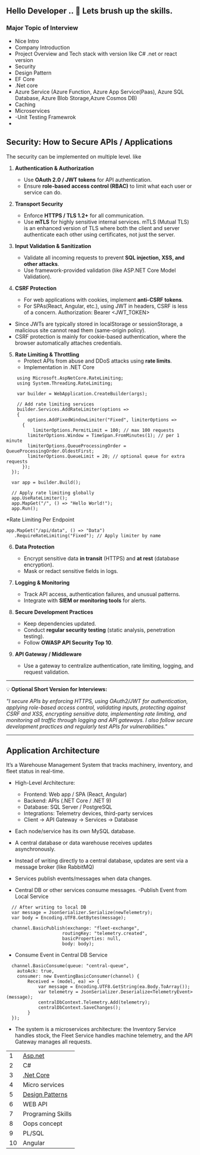 ## Hello Developer .. 👋 Lets brush up the skills.

### Major Topic of Interview 
- Nice Intro
- Company Introduction
- Project Overview and Tech stack with version like C# .net or react version
- Security
- Design Pattern
- EF Core
- .Net core
- Azure Service (Azure Function, Azure App Service(Paas), Azure SQL Database, Azure Blob Storage,Azure Cosmos DB)
- Caching
- Microservices
- -Unit Testing Framewrok
- 

## Security: **How to Secure APIs / Applications**

The security can be implemented on multiple level. like 

1. **Authentication & Authorization**

   * Use **OAuth 2.0 / JWT tokens** for API authentication.
   * Ensure **role-based access control (RBAC)** to limit what each user or service can do.

2. **Transport Security**

   * Enforce **HTTPS / TLS 1.2+** for all communication.
   * Use **mTLS** for highly sensitive internal services. mTLS (Mutual TLS) is an enhanced version of TLS where both the client and server authenticate each other using certificates, not just the server.

3. **Input Validation & Sanitization**

   * Validate all incoming requests to prevent **SQL injection, XSS, and other attacks**.
   * Use framework-provided validation (like ASP.NET Core Model Validation).

4. **CSRF Protection**

   * For web applications with cookies, implement **anti-CSRF tokens**.
   * For SPAs(React, Angular, etc.), using JWT in headers, CSRF is less of a concern.
      Authorization: Bearer <JWT_TOKEN>
  - Since JWTs are typically stored in localStorage or sessionStorage, a malicious site cannot read them (same-origin policy).
  - CSRF protection is mainly for cookie-based authentication, where the browser automatically attaches credentials.
5. **Rate Limiting & Throttling**
   * Protect APIs from abuse and DDoS attacks using **rate limits**.
   * Implementation in .NET Core
```
    using Microsoft.AspNetCore.RateLimiting;
    using System.Threading.RateLimiting;

    var builder = WebApplication.CreateBuilder(args);

    // Add rate limiting services
    builder.Services.AddRateLimiter(options =>
    {
        options.AddFixedWindowLimiter("Fixed", limiterOptions =>
      {
          limiterOptions.PermitLimit = 100; // max 100 requests
        limiterOptions.Window = TimeSpan.FromMinutes(1); // per 1 minute
        limiterOptions.QueueProcessingOrder = QueueProcessingOrder.OldestFirst;
        limiterOptions.QueueLimit = 20; // optional queue for extra requests
      });
  });

  var app = builder.Build();

  // Apply rate limiting globally
  app.UseRateLimiter();
  app.MapGet("/", () => "Hello World!");
  app.Run();
```
     
*Rate Limiting Per Endpoint
```
app.MapGet("/api/data", () => "Data")
   .RequireRateLimiting("Fixed"); // Apply limiter by name

```
6. **Data Protection**

   * Encrypt sensitive data **in transit** (HTTPS) and **at rest** (database encryption).
   * Mask or redact sensitive fields in logs.

7. **Logging & Monitoring**

   * Track API access, authentication failures, and unusual patterns.
   * Integrate with **SIEM or monitoring tools** for alerts.

8. **Secure Development Practices**

   * Keep dependencies updated.
   * Conduct **regular security testing** (static analysis, penetration testing).
   * Follow **OWASP API Security Top 10**.

9. **API Gateway / Middleware**
   * Use a gateway to centralize authentication, rate limiting, logging, and request validation.

---
💡 **Optional Short Version for Interviews:**

*"I secure APIs by enforcing HTTPS, using OAuth2/JWT for authentication, applying role-based access control, validating inputs, protecting against CSRF and XSS, encrypting sensitive data, implementing rate limiting, and monitoring all traffic through logging and API gateways. I also follow secure development practices and regularly test APIs for vulnerabilities."*

---
## Application Architecture 
It’s a Warehouse Management System that tracks machinery, inventory, and fleet status in real-time.

- High-Level Architecture:
  - Frontend: Web app / SPA (React, Angular)
  - Backend: APIs (.NET Core / .NET 9)
  - Database: SQL Server / PostgreSQL
  - Integrations: Telemetry devices, third-party services
  - Client → API Gateway → Services → Database


- Each node/service has its own MySQL database.
- A central database or data warehouse receives updates asynchronously.
- Instead of writing directly to a central database, updates are sent via a message broker (like RabbitMQ)
- Services publish events/messages when data changes.
- Central DB or other services consume messages.
-Publish Event from Local Service
```
  // After writing to local DB
  var message = JsonSerializer.Serialize(newTelemetry);
  var body = Encoding.UTF8.GetBytes(message);

  channel.BasicPublish(exchange: "fleet-exchange",
                     routingKey: "telemetry.created",
                     basicProperties: null,
                     body: body);

```
- Consume Event in Central DB Service
```
  channel.BasicConsume(queue: "central-queue",
    autoAck: true,
    consumer: new EventingBasicConsumer(channel) { 
        Received = (model, ea) => {
            var message = Encoding.UTF8.GetString(ea.Body.ToArray());
            var telemetry = JsonSerializer.Deserialize<TelemetryEvent>(message);
            centralDbContext.Telemetry.Add(telemetry);
            centralDbContext.SaveChanges();
        }
  });

```
- The system is a microservices architecture: the Inventory Service handles stock, the Fleet Service handles machine telemetry, and the API Gateway manages all requests.

<table>
  <tbody>
  <tr>
    <td>      1    </td>
     <td> <a title="Click me" href="https://github.com/fullstackdeveloper007/InterviewQuestions/blob/main/DotNetCore.md">  Asp.net </a>   </td>
  </tr>
  <tr>
    <td>     2    </td>
     <td>   C#    </td>
  </tr>
   <tr>
    <td>     3    </td>
     <td>   <a href="https://github.com/fullstackdeveloper007/InterviewQuestions/blob/main/DotNetCore.md"> .Net Core </a>   </td>
  </tr>
  <tr>
    <td>     4    </td>
     <td>   Micro services    </td>
  </tr>
  <tr>
    <td>     5    </td>
     <td>  <a href="https://github.com/fullstackdeveloper007/InterviewQuestions/blob/main/DesignPatterns.md"> Design Patterns </a>    </td>
  </tr>
   <tr>
    <td>     6   </td>
     <td>   WEB API    </td>
  </tr>
  <tr>
    <td>     7   </td>
     <td>  Programing Skills    </td>
  </tr>
    <tr>
    <td>     8   </td>
     <td>  Oops concept   </td>
  </tr>
     <tr>
    <td>     9   </td>
     <td>  PL/SQL    </td>
  </tr>
     <tr>
    <td>     10  </td>
     <td>  Angular    </td>
  </tr>
  </tbody>
</table>


  
 
 
